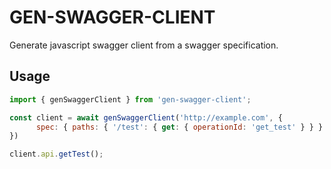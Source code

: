 # GEN-SWAGGER-CLIENT

Generate javascript swagger client from a swagger specification.

## Usage

```javascript
import { genSwaggerClient } from 'gen-swagger-client';

const client = await genSwaggerClient('http://example.com', {
      spec: { paths: { '/test': { get: { operationId: 'get_test' } } } }
})

client.api.getTest();
```
